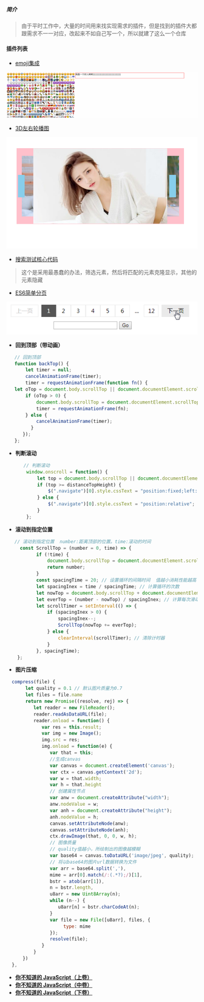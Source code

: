 ##### 简介

> 由于平时工作中，大量的时间用来找实现需求的插件，但是找到的插件大都跟需求不一一对应，改起来不如自己写一个，所以就建了这么一个仓库


#### 插件列表 
 - [emoji集成](https://github.com/star-Ming/common-JS/tree/master/emojs.js)

  <img src="https://github.com/CasualMing/common-JS/blob/master/emojs.js/emojiGif.gif" />

 - <a href="https://github.com/star-Ming/common-JS/tree/master/3D%E8%BD%AE%E6%92%AD%E5%9B%BE" target="_blank">3D左右轮播图</a>
 
  <img src="./3D轮播图/images/demo.png"/>

 - <a href="https://github.com/CasualMing/common-JS/blob/master/%E6%90%9C%E7%B4%A2%E6%B5%8B%E8%AF%95/js/index.js" target="_blank">搜索测试核心代码</a>

> 这个是采用最愚蠢的办法，筛选元素，然后将匹配的元素克隆显示，其他的元素隐藏

 - <a href="https://github.com/CasualMing/common-JS/tree/master/%E7%AE%80%E5%8D%95%E5%88%86%E9%A1%B5" target="_blank">ES6简单分页</a>

<img src="./简单分页/img/pagination.gif"/>


 - **回到顶部（带动画）**
 
 ```javascript
	// 回到顶部
	function backTop() {
		let timer = null;
		cancelAnimationFrame(timer);
		timer = requestAnimationFrame(function fn() {
	let oTop = document.body.scrollTop || document.documentElement.scrollTop;
		if (oTop > 0) {
			document.body.scrollTop = document.documentElement.scrollTop = oTop - 50;
			timer = requestAnimationFrame(fn);
		} else {
			cancelAnimationFrame(timer);
		  }
	   });
	};

 ```

 - **判断滚动**
 
	```javascript
	   // 判断滚动
        window.onscroll = function() {
            let top = document.body.scrollTop || document.documentElement.scrollTop
            if (top >= distanceTopHeight) {
                $(".navigate")[0].style.cssText = "position:fixed;left:50%;transform: translateX(-50%);top:0px";
            } else {
                $(".navigate")[0].style.cssText = "position:relative";
            }
        };
	```

 - **滚动到指定位置**

 ```javascript
    // 滚动到指定位置  number:距离顶部的位置。time:滚动的时间
      const ScrollTop = (number = 0, time) => {
            if (!time) {
                document.body.scrollTop = document.documentElement.scrollTop = number;
                return number;
            }
            const spacingTime = 20; // 设置循环的间隔时间  值越小消耗性能越高
            let spacingInex = time / spacingTime; // 计算循环的次数
            let nowTop = document.body.scrollTop + document.documentElement.scrollTop; // 获取当前滚动条位置
            let everTop = (number - nowTop) / spacingInex; // 计算每次滑动的距离
            let scrollTimer = setInterval(() => {
                if (spacingInex > 0) {
                    spacingInex--;
                    ScrollTop(nowTop += everTop);
                } else {
                    clearInterval(scrollTimer); // 清除计时器
                }
            }, spacingTime);
     };
 ```

 - **图片压缩**

  ```javascript
	compress(file) {
         let quality = 0.1 // 默认图片质量为0.7
         let files = file.name
         return new Promise((resolve, rej) => {
            let reader = new FileReader();
            reader.readAsDataURL(file);
            reader.onload = function() {
               var res = this.result;
               var img = new Image();
               img.src = res;
               img.onload = function(e) {
                  var that = this;
                  //生成canvas
                  var canvas = document.createElement('canvas');
                  var ctx = canvas.getContext('2d');
                  var w = that.width;
                  var h = that.height
                  // 创建属性节点
                  var anw = document.createAttribute("width");
                  anw.nodeValue = w;
                  var anh = document.createAttribute("height");
                  anh.nodeValue = h;
                  canvas.setAttributeNode(anw);
                  canvas.setAttributeNode(anh);
                  ctx.drawImage(that, 0, 0, w, h);
                  // 图像质量
                  // quality值越小，所绘制出的图像越模糊
                  var base64 = canvas.toDataURL('image/jpeg', quality);
                  // 将以base64的图片url数据转换为文件
                  var arr = base64.split(','),
                  mime = arr[0].match(/:(.*?);/)[1],
                  bstr = atob(arr[1]),
                  n = bstr.length,
                  u8arr = new Uint8Array(n);
                  while (n--) {
                     u8arr[n] = bstr.charCodeAt(n);
                  }
                  var file = new File([u8arr], files, {
                       type: mime
                  });
                  resolve(file);
               }
            }
        })
    },
  ```
  
  
  - <a href="./你不知道的 JavaScript（上卷）.pdf"  target="_blank">**你不知道的 JavaScript（上卷）**</a>
  - <a href="./你不知道的 JavaScript（中卷）.pdf"  target="_blank">**你不知道的 JavaScript（中卷）**</a>
  - <a href="./你不知道的 JavaScript（下卷）.pdf"  target="_blank">**你不知道的 JavaScript（下卷）**</a>
